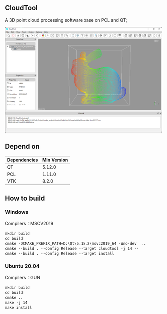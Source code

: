 ## CloudTool
A 3D point cloud processing software base on PCL and QT;

![](images/cloudtool.png)

## Depend on
| Dependencies | Min Version |
| ------------ | ------- |
| QT           | 5.12.0  |
| PCL          | 1.11.0  |
| VTK          | 8.2.0   |

## How to build
### Windows

Compilers：MSCV2019

```shell
mkdir build
cd build
cmake -DCMAKE_PREFIX_PATH=D:\Qt\5.15.2\msvc2019_64 -Wno-dev  ..
cmake --build . --config Release --target cloudtool -j 14 --
cmake --build . --config Release --target install 
```

### Ubuntu 20.04

Compilers：GUN

```shell
mkdir build
cd build
cmake .. 
make -j 14
make install
```
